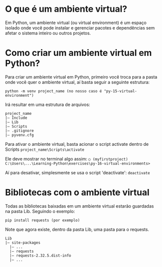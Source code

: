 # O que é um ambiente virtual?
Em Python, um ambiente virtual (ou virtual environment) é um espaço isolado onde você pode instalar e gerenciar pacotes e dependências sem afetar o sistema inteiro ou outros projetos.

# Como criar um ambiente virtual em Python?
Para criar um ambiente virtual em Python, primeiro você troca para a pasta onde você quer o ambiente virtual, aí basta seguir a seguinte estrutura:

```python -m venv project_name (no nosso caso é "py-15-virtual-environment")```

Irá resultar em uma estrutura de arquivos:
```
project_name
|— Include
|— Lib
|— Scripts
|— .gitignore
|— pyvenv.cfg 
```


Para ativar o ambiente virtual, basta acionar o script activate dentro de Scripts
```project_name\Scripts\activate```

Ele deve mostrar no terminal algo assim:
```○ (myfirstproject) C:\Users\...\Learning-Python\exercises\py-16-virtual-environments>```

Aí para desativar, simplesmente se usa o script 'deactivate':
```deactivate```

# Bibliotecas com o ambiente virtual
Todas as bibliotecas baixadas em um ambiente virtual estarão guardadas na pasta Lib. Seguindo o exemplo:

```pip install requests (por exemplo)```

Note que agora existe, dentro da pasta Lib, uma pasta para o requests.
```
Lib
|— site-packages
  |— ...
  |— requests
  |— requests-2.32.5.dist-info
  |— ...
```


